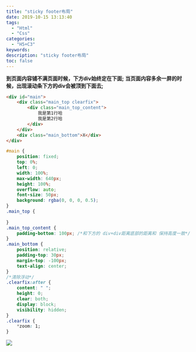 ```yaml
---
title: "sticky footer布局"
date: 2019-10-15 13:13:40
tags:
  - "Html"
  - "Css"
categories:
  - "H5+C3"
keywords:
description: "sticky footer布局"
toc: false
---
```

**到页面内容铺不满页面时候，下方div始终定在下面;**
**当页面内容多余一屏的时候，出现滚动条下方的div会被顶到下面去;**
``` html
<div id="main">
    <div class="main_top clearfix">
        <div class="main_top_content">
            我是第1行哈
            我是第2行哈
        </div>
    </div>
    <div class="main_bottom">X</div>
</div>
```
``` css
#main {
    position: fixed;
    top: 0%;
    left: 0;
    width: 100%;
    max-width: 640px;
    height: 100%;
    overflow: auto;
    font-size: 50px;
    background: rgba(0, 0, 0, 0.5);
}
.main_top {
      
}
.main_top_content {
    padding-bottom: 100px; /*和下方的 div+div距离底部的距离和 保持高度一致*/
}
.main_bottom {
    position: relative;
    padding-top: 30px;
    margin-top: -100px;
    text-align: center;
}
/*清除浮动*/
.clearfix:after {
    content: " ";
    height: 0;
    clear: both;
    display: block;
    visibility: hidden;
}
.clearfix {
    *zoom: 1;
}
```
![](http://pzcertt0r.bkt.clouddn.com/sticky-footer-layout.jpg)


